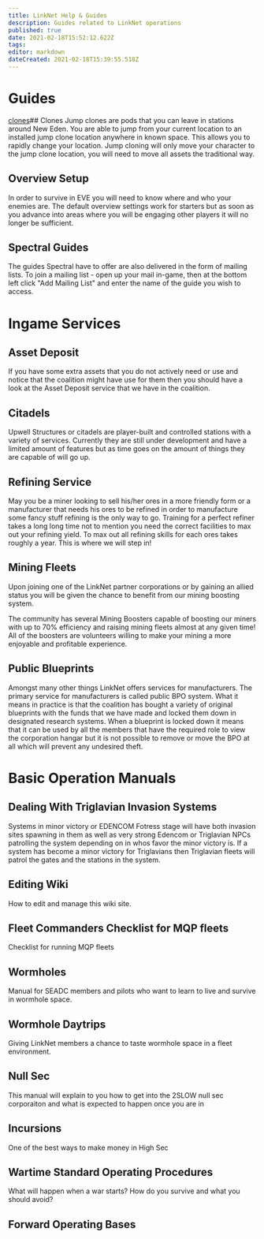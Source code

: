 ```yaml
---
title: LinkNet Help & Guides
description: Guides related to LinkNet operations
published: true
date: 2021-02-18T15:52:12.622Z
tags: 
editor: markdown
dateCreated: 2021-02-18T15:39:55.518Z
---
```


# Guides
[clones](/services/guides/clones)## Clones
Jump clones are pods that you can leave in stations around New Eden. You are able to jump from your current location to an installed jump clone location anywhere in known space. This allows you to rapidly change your location. Jump cloning will only move your character to the jump clone location, you will need to move all assets the traditional way.

## Overview Setup
In order to survive in EVE you will need to know where and who your enemies are. The default overview settings work for starters but as soon as you advance into areas where you will be engaging other players it will no longer be sufficient.

## Spectral Guides
The guides Spectral have to offer are also delivered in the form of mailing lists. To join a mailing list - open up your mail in-game, then at the bottom left click "Add Mailing List" and enter the name of the guide you wish to access.

# Ingame Services

## Asset Deposit
If you have some extra assets that you do not actively need or use and notice that the coalition might have use for them then you should have a look at the Asset Deposit service that we have in the coalition.

## Citadels
Upwell Structures or citadels are player-built and controlled stations with a variety of services. Currently they are still under development and have a limited amount of features but as time goes on the amount of things they are capable of will go up.

## Refining Service
May you be a miner looking to sell his/her ores in a more friendly form or a manufacturer that needs his ores to be refined in order to manufacture some fancy stuff refining is the only way to go. Training for a perfect refiner takes a long long time not to mention you need the correct facilities to max out your refining yield. To max out all refining skills for each ores takes roughly a year. This is where we will step in!

## Mining Fleets
Upon joining one of the LinkNet partner corporations or by gaining an allied status you will be given the chance to benefit from our mining boosting system.

The community has several Mining Boosters capable of boosting our miners with up to 70% efficiency and raising mining fleets almost at any given time! All of the boosters are volunteers willing to make your mining a more enjoyable and profitable experience.

## Public Blueprints
Amongst many other things LinkNet offers services for manufacturers. The primary service for manufacturers is called public BPO system. What it means in practice is that the coalition has bought a variety of original blueprints with the funds that we have made and locked them down in designated research systems. When a blueprint is locked down it means that it can be used by all the members that have the required role to view the corporation hangar but it is not possible to remove or move the BPO at all which will prevent any undesired theft.

# Basic Operation Manuals

## Dealing With Triglavian Invasion Systems
Systems in minor victory or EDENCOM Fotress stage will have both invasion sites spawning in them as well as very strong Edencom or Triglavian NPCs patrolling the system depending on in whos favor the minor victory is. If a system has become a minor victory for Triglavians then Triglavian fleets will patrol the gates and the stations in the system.

## Editing Wiki
How to edit and manage this wiki site.

## Fleet Commanders Checklist for MQP fleets
Checklist for running MQP fleets

## Wormholes
Manual for SEADC members and pilots who want to learn to live and survive in wormhole space.

## Wormhole Daytrips
Giving LinkNet members a chance to taste wormhole space in a fleet environment.

## Null Sec
This manual will explain to you how to get into the 2SLOW null sec corporaiton and what is expected to happen once you are in

## Incursions
One of the best ways to make money in High Sec

## Wartime Standard Operating Procedures
What will happen when a war starts? How do you survive and what you should avoid?

## Forward Operating Bases